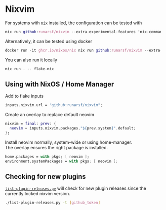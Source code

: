 # Nixvim

For systems with [`nix`](https://nixos.org/download) installed,
the configuration can be tested with

```nix
nix run github:runarsf/nixvim --extra-experimental-features 'nix-command flakes' -- flake.nix
```

Alternatively, it can be tested using docker

```nix
docker run -it ghcr.io/nixos/nix nix run github:runarsf/nixvim --extra-experimental-features 'nix-command flakes' -- flake.nix
```

You can also run it locally

```nix
nix run . -- flake.nix
```

## Using with NixOS / Home Manager

Add to flake inputs

```nix
inputs.nixvim.url = "github:runarsf/nixvim";
```

Create an overlay to replace default neovim

```nix
nixvim = final: prev: {
  neovim = inputs.nixvim.packages."${prev.system}".default;
};
```

Install neovim normally, system-wide or using home-manager.\
The overlay ensures the right package is installed.

```nix
home.packages = with pkgs; [ neovim ];
environment.systemPackages = with pkgs; [ neovim ];
```

## Checking for new plugins

[`list-plugin-releases.py`](./list-plugin-releases.py) will check for new plugin
releases since the currently locked nixvim version.

```bash
./list-plugin-releases.py -t [github_token]
```
